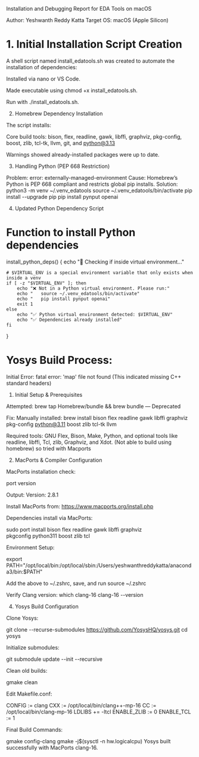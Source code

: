 Installation and Debugging Report for EDA Tools on macOS

Author: Yeshwanth Reddy Katta Target OS: macOS (Apple Silicon)

 # 1. Initial Installation Script Creation

A shell script named install_edatools.sh was created to automate the installation of dependencies:

Installed via nano or VS Code.

Made executable using chmod +x install_edatools.sh.

Run with ./install_edatools.sh.

2. Homebrew Dependency Installation

The script installs:

Core build tools: bison, flex, readline, gawk, libffi, graphviz, pkg-config, boost, zlib, tcl-tk, llvm, git, and python@3.13

Warnings showed already-installed packages were up to date.

3. Handling Python (PEP 668 Restriction)

Problem:
error: externally-managed-environment
Cause: Homebrew’s Python is PEP 668 compliant and restricts global pip installs.
Solution:
python3 -m venv ~/.venv_edatools
source ~/.venv_edatools/bin/activate
pip install --upgrade pip
pip install pynput openai

4. Updated Python Dependency Script

# Function to install Python dependencies
install_python_deps() {
    echo "🐍 Checking if inside virtual environment..."

    # $VIRTUAL_ENV is a special environment variable that only exists when inside a venv
    if [ -z "$VIRTUAL_ENV" ]; then
        echo "❌ Not in a Python virtual environment. Please run:"
        echo "   source ~/.venv_edatools/bin/activate"
        echo "   pip install pynput openai"
        exit 1
    else
        echo "✅ Python virtual environment detected: $VIRTUAL_ENV"
        echo "✅ Dependencies already installed"
    fi
}

 # Yosys Build Process:

Initial Error:
fatal error: 'map' file not found (This indicated missing C++ standard headers)
1. Initial Setup & Prerequisites

Attempted: brew tap Homebrew/bundle && brew bundle — Deprecated

Fix: Manually installed:
brew install bison flex readline gawk libffi graphviz pkg-config python@3.11 boost zlib tcl-tk llvm

Required tools: GNU Flex, Bison, Make, Python, and optional tools like readline, libffi, Tcl, zlib, Graphviz, and Xdot.
(Not able to build using homebrew) so tried with Macports

2. MacPorts & Compiler Configuration

MacPorts installation check:

port version

 Output: Version: 2.8.1

Install MacPorts from: https://www.macports.org/install.php

Dependencies install via MacPorts:

sudo port install bison flex readline gawk libffi graphviz \
    pkgconfig python311 boost zlib tcl

Environment Setup:

export PATH="/opt/local/bin:/opt/local/sbin:/Users/yeshwanthreddykatta/anaconda3/bin:$PATH"

Add the above to ~/.zshrc, save, and run source ~/.zshrc

Verify Clang version:
which clang-16
clang-16 --version

4. Yosys Build Configuration

Clone Yosys:

git clone --recurse-submodules https://github.com/YosysHQ/yosys.git
cd yosys

Initialize submodules:

git submodule update --init --recursive

Clean old builds:

gmake clean

Edit Makefile.conf:

CONFIG := clang
CXX := /opt/local/bin/clang++-mp-16
CC := /opt/local/bin/clang-mp-16
LDLIBS += -ltcl
ENABLE_ZLIB := 0
ENABLE_TCL := 1

Final Build Commands:

gmake config-clang
gmake -j$(sysctl -n hw.logicalcpu)
 Yosys built successfully with MacPorts clang-16.


